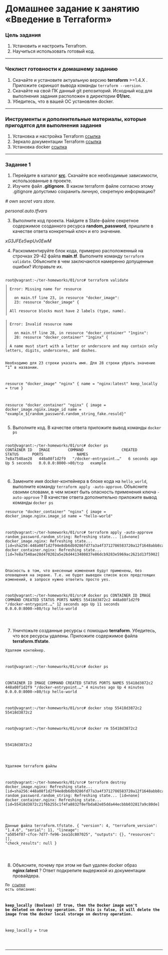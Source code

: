 # Домашнее задание к занятию «Введение в Terraform»

### Цель задания

1. Установить и настроить Terrafrom.
2. Научиться использовать готовый код.

------

### Чеклист готовности к домашнему заданию

1. Скачайте и установите актуальную версию **terraform** >=1.4.X . Приложите скриншот вывода команды ```terraform --version```.
2. Скачайте на свой ПК данный git репозиторий. Исходный код для выполнения задания расположен в директории **01/src**.
3. Убедитесь, что в вашей ОС установлен docker.

------

### Инструменты и дополнительные материалы, которые пригодятся для выполнения задания

1. Установка и настройка Terraform  [ссылка](https://cloud.yandex.ru/docs/tutorials/infrastructure-management/terraform-quickstart#from-yc-mirror)
2. Зеркало документации Terraform  [ссылка](https://registry.tfpla.net/browse/providers) 
3. Установка docker [ссылка](https://docs.docker.com/engine/install/ubuntu/) 
------

### Задание 1

1. Перейдите в каталог [**src**](https://github.com/netology-code/ter-homeworks/tree/main/01/src). Скачайте все необходимые зависимости, использованные в проекте. 
2. Изучите файл **.gitignore**. В каком terraform файле согласно этому .gitignore допустимо сохранить личную, секретную информацию?



*# own secret vars store.*
  
*personal.auto.tfvars*

  
 
  
3. Выполните код проекта. Найдите  в State-файле секретное содержимое созданного ресурса **random_password**, пришлите в качестве ответа конкретный ключ и его значение.


  
 *xG3JFEe5wpUv0EwM* 
  
  

4. Раскомментируйте блок кода, примерно расположенный на строчках 29-42 файла **main.tf**.
Выполните команду ```terraform validate```. Объясните в чем заключаются намеренно допущенные ошибки? Исправьте их.

</p>
<pre><code>
root@vagrant:~/ter-homeworks/01/src# terraform validate
╷
│ Error: Missing name for resource
│
│   on main.tf line 23, in resource "docker_image":
│   23: resource "docker_image" {
│
│ All resource blocks must have 2 labels (type, name).
╵
╷
│ Error: Invalid resource name
│
│   on main.tf line 28, in resource "docker_container" "1nginx":
│   28: resource "docker_container" "1nginx" {
│
│ A name must start with a letter or underscore and may contain only letters, digits, underscores, and dashes.

Необходимо для 23 строки указать имя.
Для 28 строки убрать значение “1” в названии.

resource "docker_image" "nginx" {
  name     	= "nginx:latest"
  keep_locally = true
}

resource "docker_container" "nginx" {
  image = docker_image.nginx.image_id
  name  = "example_${random_password.random_string_fake.resuld}"
</code></pre>



5. Выполните код. В качестве ответа приложите вывод команды ```docker ps```

</p>
<pre><code>
root@vagrant:~/ter-homeworks/01/src# docker ps
CONTAINER ID   IMAGE      	COMMAND              	CREATED     	STATUS     	PORTS              	NAMES
7e8a7548ae28   448a08f1d2f9   "/docker-entrypoint.…"   6 seconds ago   Up 5 seconds   0.0.0.0:8000->80/tcp   example



</code></pre>



  
6. Замените имя docker-контейнера в блоке кода на ```hello_world```, выполните команду ```terraform apply -auto-approve```.
Объясните своими словами, в чем может быть опасность применения ключа  ```-auto-approve``` ? В качестве ответа дополнительно приложите вывод команды ```docker ps```

</p>
<pre><code

resource "docker_container" "nginx" {
  image = docker_image.nginx.image_id
  name  = "hello-world"


root@vagrant:~/ter-homeworks/01/src# terraform apply -auto-approve
random_password.random_string: Refreshing state... [id=none]
docker_image.nginx: Refreshing state... [id=sha256:448a08f1d2f94e8db6db9286fd77a3a4f3712786583720a12f1648abb8cace25nginx:latest]
docker_container.nginx: Refreshing state... [id=7e8a7548ae28d470202a5e26d4413480837e86dcb9283e5969ac2621d13f5902]



Опасность в том, что внесенные изменения будут применены, без оповещения на экране. Т.е. не будет выведен список всех предстоящих изменений, в запросе  нужно ответить просто  yes.



root@vagrant:~/ter-homeworks/01/src# docker ps
CONTAINER ID   IMAGE      	COMMAND              	CREATED      	STATUS      	PORTS              	NAMES
55418d3872c2   448a08f1d2f9   "/docker-entrypoint.…"   12 seconds ago   Up 11 seconds   0.0.0.0:8000->80/tcp   hello-world


</code></pre>

7. Уничтожьте созданные ресурсы с помощью **terraform**. Убедитесь, что все ресурсы удалены. Приложите содержимое файла **terraform.tfstate**. 

</p>
<pre><code

Удаляем контейнер.

root@vagrant:~/ter-homeworks/01/src# docker ps

CONTAINER ID   IMAGE      	COMMAND              	CREATED     	STATUS     	PORTS              	NAMES
55418d3872c2   448a08f1d2f9   "/docker-entrypoint.…"   4 minutes ago   Up 4 minutes   0.0.0.0:8000->80/tcp   hello-world

root@vagrant:~/ter-homeworks/01/src# docker stop 55418d3872c2
55418d3872c2

root@vagrant:~/ter-homeworks/01/src# docker rm 55418d3872c2

55418d3872c2



</code></pre>

</p>
<pre><code

Удаляем terraform файлы

root@vagrant:~/ter-homeworks/01/src# terraform destroy
docker_image.nginx: Refreshing state... [id=sha256:448a08f1d2f94e8db6db9286fd77a3a4f3712786583720a12f1648abb8cace25nginx:latest]
random_password.random_string: Refreshing state... [id=none]
docker_container.nginx: Refreshing state... [id=55418d3872c21f6b255c1f4fa8832f8efbda82e85dda44ecbbb032817a9c80de]


</code></pre>

</p>
<pre><code

Данные файла terraform.tfstate.
{
  "version": 4,
  "terraform_version": "1.4.6",
  "serial": 11,
  "lineage": "a5054f07-cfce-7d77-fe96-1ea1dc807025",
  "outputs": {},
  "resources": [],
  "check_results": null
}


</code></pre>


8. Объясните, почему при этом не был удален docker образ **nginx:latest** ? Ответ подкрепите выдержкой из документации провайдера.

</p>
<pre><code

По [ссылке](https://registry.terraform.io/providers/kreuzwerker/docker/latest/docs/resources/image) есть описание:


**keep_locally (Boolean) If true, then the Docker image won't be deleted on destroy operation. If this is false, it will delete the image from the docker local storage on destroy operation.**

keep_locally = true



</code></pre>




------
